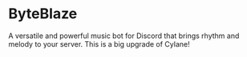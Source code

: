 # ByteBlaze

A versatile and powerful music bot for Discord that brings rhythm and melody to your server. This is a big upgrade of Cylane!
